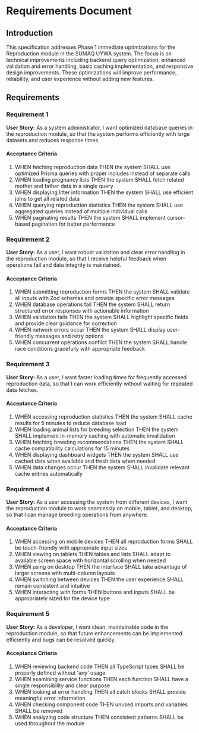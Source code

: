 # Requirements Document

## Introduction

This specification addresses Phase 1 immediate optimizations for the Reproduction module in the SUMAQ UYWA system. The focus is on technical improvements including backend query optimization, enhanced validation and error handling, basic caching implementation, and responsive design improvements. These optimizations will improve performance, reliability, and user experience without adding new features.

## Requirements

### Requirement 1

**User Story:** As a system administrator, I want optimized database queries in the reproduction module, so that the system performs efficiently with large datasets and reduces response times.

#### Acceptance Criteria

1. WHEN fetching reproduction data THEN the system SHALL use optimized Prisma queries with proper includes instead of separate calls
2. WHEN loading pregnancy lists THEN the system SHALL fetch related mother and father data in a single query
3. WHEN displaying litter information THEN the system SHALL use efficient joins to get all related data
4. WHEN querying reproduction statistics THEN the system SHALL use aggregated queries instead of multiple individual calls
5. WHEN paginating results THEN the system SHALL implement cursor-based pagination for better performance

### Requirement 2

**User Story:** As a user, I want robust validation and clear error handling in the reproduction module, so that I receive helpful feedback when operations fail and data integrity is maintained.

#### Acceptance Criteria

1. WHEN submitting reproduction forms THEN the system SHALL validate all inputs with Zod schemas and provide specific error messages
2. WHEN database operations fail THEN the system SHALL return structured error responses with actionable information
3. WHEN validation fails THEN the system SHALL highlight specific fields and provide clear guidance for correction
4. WHEN network errors occur THEN the system SHALL display user-friendly messages and retry options
5. WHEN concurrent operations conflict THEN the system SHALL handle race conditions gracefully with appropriate feedback

### Requirement 3

**User Story:** As a user, I want faster loading times for frequently accessed reproduction data, so that I can work efficiently without waiting for repeated data fetches.

#### Acceptance Criteria

1. WHEN accessing reproduction statistics THEN the system SHALL cache results for 5 minutes to reduce database load
2. WHEN loading animal lists for breeding selection THEN the system SHALL implement in-memory caching with automatic invalidation
3. WHEN fetching breeding recommendations THEN the system SHALL cache compatibility calculations for 15 minutes
4. WHEN displaying dashboard widgets THEN the system SHALL use cached data when available and fresh data when needed
5. WHEN data changes occur THEN the system SHALL invalidate relevant cache entries automatically

### Requirement 4

**User Story:** As a user accessing the system from different devices, I want the reproduction module to work seamlessly on mobile, tablet, and desktop, so that I can manage breeding operations from anywhere.

#### Acceptance Criteria

1. WHEN accessing on mobile devices THEN all reproduction forms SHALL be touch-friendly with appropriate input sizes
2. WHEN viewing on tablets THEN tables and lists SHALL adapt to available screen space with horizontal scrolling when needed
3. WHEN using on desktop THEN the interface SHALL take advantage of larger screens with multi-column layouts
4. WHEN switching between devices THEN the user experience SHALL remain consistent and intuitive
5. WHEN interacting with forms THEN buttons and inputs SHALL be appropriately sized for the device type

### Requirement 5

**User Story:** As a developer, I want clean, maintainable code in the reproduction module, so that future enhancements can be implemented efficiently and bugs can be resolved quickly.

#### Acceptance Criteria

1. WHEN reviewing backend code THEN all TypeScript types SHALL be properly defined without 'any' usage
2. WHEN examining service functions THEN each function SHALL have a single responsibility and clear purpose
3. WHEN looking at error handling THEN all catch blocks SHALL provide meaningful error information
4. WHEN checking component code THEN unused imports and variables SHALL be removed
5. WHEN analyzing code structure THEN consistent patterns SHALL be used throughout the module